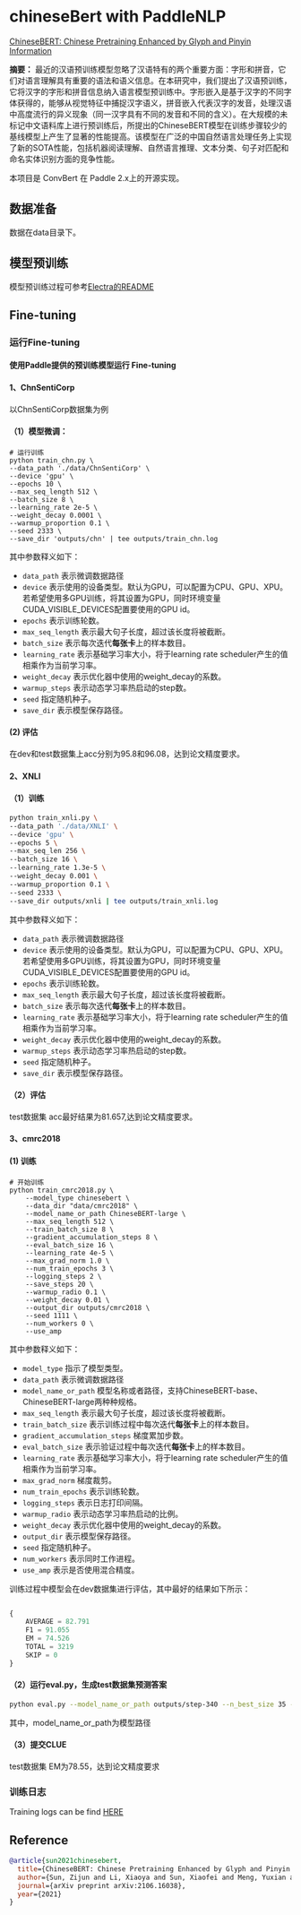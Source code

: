 # chineseBert with PaddleNLP

[ChineseBERT: Chinese Pretraining Enhanced by Glyph and Pinyin Information](https://arxiv.org/pdf/2106.16038.pdf)

**摘要：**
最近的汉语预训练模型忽略了汉语特有的两个重要方面：字形和拼音，它们对语言理解具有重要的语法和语义信息。在本研究中，我们提出了汉语预训练，它将汉字的字形和拼音信息纳入语言模型预训练中。字形嵌入是基于汉字的不同字体获得的，能够从视觉特征中捕捉汉字语义，拼音嵌入代表汉字的发音，处理汉语中高度流行的异义现象（同一汉字具有不同的发音和不同的含义）。在大规模的未标记中文语料库上进行预训练后，所提出的ChineseBERT模型在训练步骤较少的基线模型上产生了显著的性能提高。该模型在广泛的中国自然语言处理任务上实现了新的SOTA性能，包括机器阅读理解、自然语言推理、文本分类、句子对匹配和命名实体识别方面的竞争性能。

本项目是 ConvBert 在 Paddle 2.x上的开源实现。

## **数据准备**
数据在data目录下。


## **模型预训练**
模型预训练过程可参考[Electra的README](https://github.com/PaddlePaddle/PaddleNLP/blob/develop/examples/language_model/electra/README.md)

## **Fine-tuning**

### 运行Fine-tuning

#### **使用Paddle提供的预训练模型运行 Fine-tuning**

#### 1、ChnSentiCorp
以ChnSentiCorp数据集为例

#### （1）模型微调：
```shell
# 运行训练
python train_chn.py \
--data_path './data/ChnSentiCorp' \
--device 'gpu' \
--epochs 10 \
--max_seq_length 512 \
--batch_size 8 \
--learning_rate 2e-5 \
--weight_decay 0.0001 \
--warmup_proportion 0.1 \
--seed 2333 \
--save_dir 'outputs/chn' | tee outputs/train_chn.log
```
其中参数释义如下：
- `data_path` 表示微调数据路径
- `device` 表示使用的设备类型。默认为GPU，可以配置为CPU、GPU、XPU。若希望使用多GPU训练，将其设置为GPU，同时环境变量CUDA_VISIBLE_DEVICES配置要使用的GPU id。
- `epochs` 表示训练轮数。
- `max_seq_length` 表示最大句子长度，超过该长度将被截断。
- `batch_size` 表示每次迭代**每张卡**上的样本数目。
- `learning_rate` 表示基础学习率大小，将于learning rate scheduler产生的值相乘作为当前学习率。
- `weight_decay` 表示优化器中使用的weight_decay的系数。
- `warmup_steps` 表示动态学习率热启动的step数。
- `seed` 指定随机种子。
- `save_dir` 表示模型保存路径。

#### (2) 评估

在dev和test数据集上acc分别为95.8和96.08，达到论文精度要求。

#### 2、XNLI

#### （1）训练

```bash
python train_xnli.py \
--data_path './data/XNLI' \
--device 'gpu' \
--epochs 5 \
--max_seq_len 256 \
--batch_size 16 \
--learning_rate 1.3e-5 \
--weight_decay 0.001 \
--warmup_proportion 0.1 \
--seed 2333 \
--save_dir outputs/xnli | tee outputs/train_xnli.log
```
其中参数释义如下：
- `data_path` 表示微调数据路径
- `device` 表示使用的设备类型。默认为GPU，可以配置为CPU、GPU、XPU。若希望使用多GPU训练，将其设置为GPU，同时环境变量CUDA_VISIBLE_DEVICES配置要使用的GPU id。
- `epochs` 表示训练轮数。
- `max_seq_length` 表示最大句子长度，超过该长度将被截断。
- `batch_size` 表示每次迭代**每张卡**上的样本数目。
- `learning_rate` 表示基础学习率大小，将于learning rate scheduler产生的值相乘作为当前学习率。
- `weight_decay` 表示优化器中使用的weight_decay的系数。
- `warmup_steps` 表示动态学习率热启动的step数。
- `seed` 指定随机种子。
- `save_dir` 表示模型保存路径。

#### （2）评估

test数据集 acc最好结果为81.657,达到论文精度要求。

#### 3、cmrc2018

#### (1) 训练

```shell
# 开始训练
python train_cmrc2018.py \
    --model_type chinesebert \
    --data_dir "data/cmrc2018" \
    --model_name_or_path ChineseBERT-large \
    --max_seq_length 512 \
    --train_batch_size 8 \
    --gradient_accumulation_steps 8 \
    --eval_batch_size 16 \
    --learning_rate 4e-5 \
    --max_grad_norm 1.0 \
    --num_train_epochs 3 \
    --logging_steps 2 \
    --save_steps 20 \
    --warmup_radio 0.1 \
    --weight_decay 0.01 \
    --output_dir outputs/cmrc2018 \
    --seed 1111 \
    --num_workers 0 \
    --use_amp
```
其中参数释义如下：
- `model_type` 指示了模型类型。
- `data_path` 表示微调数据路径
- `model_name_or_path` 模型名称或者路径，支持ChineseBERT-base、ChineseBERT-large两种种规格。
- `max_seq_length` 表示最大句子长度，超过该长度将被截断。
- `train_batch_size` 表示训练过程中每次迭代**每张卡**上的样本数目。
- `gradient_accumulation_steps` 梯度累加步数。
- `eval_batch_size` 表示验证过程中每次迭代**每张卡**上的样本数目。
- `learning_rate` 表示基础学习率大小，将于learning rate scheduler产生的值相乘作为当前学习率。
- `max_grad_norm` 梯度裁剪。
- `num_train_epochs` 表示训练轮数。
- `logging_steps` 表示日志打印间隔。
- `warmup_radio` 表示动态学习率热启动的比例。
- `weight_decay` 表示优化器中使用的weight_decay的系数。
- `output_dir` 表示模型保存路径。
- `seed` 指定随机种子。
- `num_workers` 表示同时工作进程。
- `use_amp` 表示是否使用混合精度。

训练过程中模型会在dev数据集进行评估，其中最好的结果如下所示：

```python

{
    AVERAGE = 82.791
    F1 = 91.055
    EM = 74.526
    TOTAL = 3219
    SKIP = 0
}

```

#### （2）运行eval.py，生成test数据集预测答案

```bash
python eval.py --model_name_or_path outputs/step-340 --n_best_size 35 --max_answer_length 65
```

其中，model_name_or_path为模型路径

#### （3）提交CLUE

test数据集 EM为78.55，达到论文精度要求


### 训练日志

Training logs  can be find [HERE](logs)


## Reference

```bibtex
@article{sun2021chinesebert,
  title={ChineseBERT: Chinese Pretraining Enhanced by Glyph and Pinyin Information},
  author={Sun, Zijun and Li, Xiaoya and Sun, Xiaofei and Meng, Yuxian and Ao, Xiang and He, Qing and Wu, Fei and Li, Jiwei},
  journal={arXiv preprint arXiv:2106.16038},
  year={2021}
}

```
